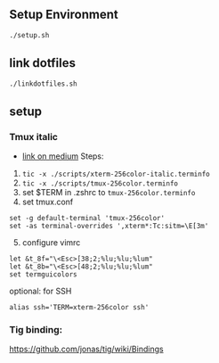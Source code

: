 ## Setup Environment

```bash
./setup.sh
```

## link dotfiles

```bash
./linkdotfiles.sh
```

## setup

### Tmux italic

- [link on medium](https://medium.com/@dubistkomisch/how-to-actually-get-italics-and-true-colour-to-work-in-iterm-tmux-vim-9ebe55ebc2be)
  Steps:

1. `tic -x ./scripts/xterm-256color-italic.terminfo`
2. `tic -x ./scripts/tmux-256color.terminfo`
3. set $TERM in .zshrc to `tmux-256color.terminfo`
4. set tmux.conf

```
set -g default-terminal 'tmux-256color'
set -as terminal-overrides ',xterm*:Tc:sitm=\E[3m'
```

5. configure vimrc

```
let &t_8f="\<Esc>[38;2;%lu;%lu;%lum"
let &t_8b="\<Esc>[48;2;%lu;%lu;%lum"
set termguicolors
```

optional: for SSH

```
alias ssh='TERM=xterm-256color ssh'
```

### Tig binding:

https://github.com/jonas/tig/wiki/Bindings
